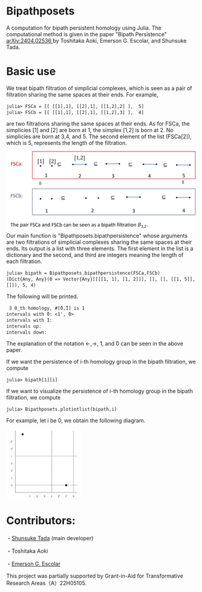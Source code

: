 # Bipathposets
 A computation for bipath persistent homology using Julia. The computational method is given in the paper "Bipath Persistence" <a href="https://arxiv.org/abs/2404.02536"> arXiv:2404.02536 </a> by Toshitaka Aoki, Emerson G. Escolar, and Shunsuke Tada.

# Basic use
We treat bipath filtration of simplicial complexes, which is seen as a pair of filtration sharing the same spaces at their ends. 
For example, 
```
julia> FSCa = [[ [[1],1], [[2],1], [[1,2],2] ],  5]
julia> FSCb = [[ [[1],1], [[2],1], [[1,2],3] ],  4]
```
are two filtrations sharing the same spaces at their ends. As for FSCa, the simplicies [1] and [2] are born at 1, the simplex [1,2] is born at 2. No simplicies are born at 3,4, and 5. The second element of the list (FSCa[2]), which is 5, represents the length of the filtration.
<div style="text-align:center;">
    <img src="bipath_explanation.png" alt="bipath filtration" width="500px">
</div>
Our main function is "Bipathposets.bipathpersistence" whose arguments are two filtrations of simplicial complexes sharing the same spaces at their ends. Its output is a list with three elements. The first element in the list is a dictionary and the second, and third are integers meaning the length of each filtration.

```
julia> bipath = Bipathposets.bipathpersistence(FSCa,FSCb)
(Dict{Any, Any}(0 => Vector{Any}[[[[1, 1], [1, 2]]], [], [], [[1, 5]], []]), 5, 4)
```

The following will be printed.

```
 ∃ 0_th homology, #[̂0,̂1] is 1
intervals with ̂0: <1', ̂0>
intervals with ̂1:
intervals up:
intervals down:
```

The explanation of  the notation <-,->, ̂1, and ̂0 can be seen in the above paper. 

If we want the persistence of i-th homology group in the bipath filtration, we compute
```
julia> bipath[1][i]
```
If we want to visualize the persistence of i-th homology group in the bipath filtration, we compute
```
julia> Bipathposets.plotintlist(bipath,i)
```
For example, let i be 0, we obtain the following diagram.

<img src="bipath.jpg" alt="bipath persistence diagram" width="200px" align="center">

# Contributors:
・<a href="https://shunsuketada1357.github.io/">Shunsuke Tada</a> (main developer)

・Toshitaka Aoki

・<a href="https://emerson-escolar.github.io/index.html">Emerson G. Escolar</a> 

This project was partially supported by Grant-in-Aid for Transformative Research Areas（A）22H05105.
